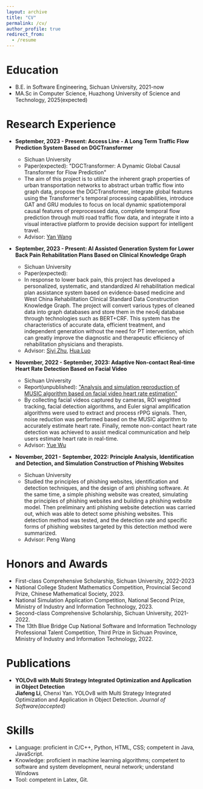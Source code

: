 ```yaml
---
layout: archive
title: "CV"
permalink: /cv/
author_profile: true
redirect_from:
  - /resume
---
```



Education
======
* B.E. in Software Engineering, Sichuan University, 2021-now
* MA.Sc in Computer Science, Huazhong University of Science and Technology, 2025(expected)

Research Experience
======
* <b>September, 2023 - Present: Access Line - A Long Term Traffic Flow Prediction System Based on DGCTransformer</b>
  * Sichuan University
  * Paper(expected): "DGCTransformer: A Dynamic Global Causal Transformer for Flow Prediction"
  * The aim of this project is to utilize the inherent graph properties of urban transportation networks to abstract urban traffic flow into graph data, propose the DGCTransformer, integrate global features using the Transformer's temporal processing capabilities, introduce GAT and GRU modules to focus on local dynamic spatiotemporal causal features of preprocessed data, complete temporal flow prediction through multi road traffic flow data, and integrate it into a visual interactive platform to provide decision support for intelligent travel.
  * Advisor: <a href="https://sw.scu.edu.cn/info/1195/13570.htm" target="_blank">Yan Wang</a>

* <b>September, 2023 - Present: AI Assisted Generation System for Lower Back Pain Rehabilitation Plans Based on Clinical Knowledge Graph</b>
  * Sichuan University
  * Paper(expected): 
  * In response to lower back pain, this project has developed a personalized, systematic, and standardized AI rehabilitation medical plan assistance system based on evidence-based medicine and West China Rehabilitation Clinical Standard Data Construction Knowledge Graph. The project will convert various types of cleaned data into graph databases and store them in the neo4j database through technologies such as BERT+CRF. This system has the characteristics of accurate data, efficient treatment, and independent generation without the need for PT intervention, which can greatly improve the diagnostic and therapeutic efficiency of rehabilitation physicians and therapists.
  * Advisor: <a href="http://www.hxkf.cn/portal.php?mod=view&aid=2215" target="_blank">Siyi Zhu</a>, <a href="https://msec.scu.edu.cn/info/1123/2692.htm" target="_blank">Hua Luo</a>

* <b>November, 2022 - September, 2023: Adaptive Non-contact Real-time Heart Rate Detection Based on Facial Video</b>
  * Sichuan University
  * Report(unpublished): <a href="http://wubeizi.github.io/files/MUSIC.pdf" target="_blank">"Analysis and simulation reproduction of MUSIC algorithm based on facial video heart rate estimation"</a>
  * By collecting facial videos captured by cameras, ROI weighted tracking, facial detection algorithms, and Euler signal amplification algorithms were used to extract and process rPPG signals. Then, noise reduction was performed based on the MUSIC algorithm to accurately estimate heart rate. Finally, remote non-contact heart rate detection was achieved to assist medical communication and help users estimate heart rate in real-time.
  * Advisor: <a href="https://cs.scu.edu.cn/info/1288/15662.htm" target="_blank">Yue Wu</a>

* <b>November, 2021 - September, 2022: Principle Analysis, Identification and Detection, and Simulation Construction of Phishing Websites</b>
  * Sichuan University
  * Studied the principles of phishing websites, identification and detection techniques, and the design of anti phishing software. At the same time, a simple phishing website was created, simulating the principles of phishing websites and building a phishing website model. Then preliminary anti phishing website detection was carried out, which was able to detect some phishing websites. This detection method was tested, and the detection rate and specific forms of phishing websites targeted by this detection method were summarized.
  * Advisor: Peng Wang

Honors and Awards
======
- First-class Comprehensive Scholarship, Sichuan University, 2022-2023
- National College Student Mathematics Competition, Provincial Second Prize, Chinese Mathematical Society, 2023.
- National Simulation Application Competition, National Second Prize, Ministry of Industry and Information Technology, 2023.
- Second-class Comprehensive  Scholarship, Sichuan University, 2021-2022.
- The 13th Blue Bridge Cup National Software and Information Technology Professional Talent Competition, Third Prize in Sichuan Province, Ministry of Industry and Information Technology, 2022.


Publications
======
* <b><a herf = "https://wubeizi.github.io/publication/2023-YOLOv8">YOLOv8 with Multi Strategy Integrated Optimization and Application in Object Detection</a></b><br/>
<b>Jiafeng Li</b>, Chenxi Yan. YOLOv8 with Multi Strategy Integrated Optimization and Application in Object Detection. <i>Journal of Software(accepted)</i>

  
Skills
======
* Language: proficient in C/C++, Python, HTML, CSS; competent in Java, JavaScript.
* Knowledge: proficient in machine learning algorithms; competent to software and system development, neural network; understand Windows
* Tool: competent in Latex, Git.
  
<!-- Teaching
======
  <ul>{% for post in site.teaching %}
    {% include archive-single-cv.html %}
  {% endfor %}</ul> -->
